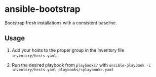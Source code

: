 # ansible-bootstrap

Bootstrap fresh installations with a consistent baseline.

## Usage

1. Add your hosts to the proper group in the inventory file `inventory/hosts.yaml`.

2. Run the desired playbook from `playbooks/` with `ansible-playbook -i inventory/hosts.yaml playbooks/<playbook>.yaml`
